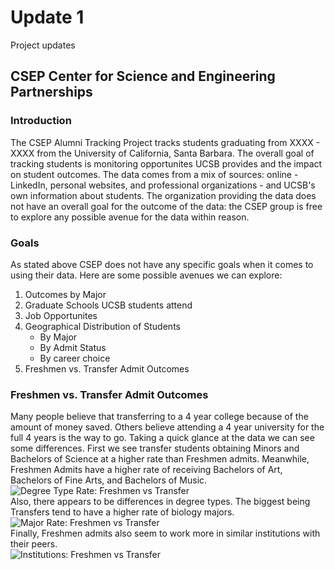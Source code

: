 # Update 1
Project updates
## CSEP Center for Science and Engineering Partnerships  
### Introduction  
The CSEP Alumni Tracking Project tracks students graduating from  XXXX - XXXX from the University of California, Santa Barbara. The overall goal of tracking students is monitoring opportunites UCSB provides and the impact on student outcomes. The data comes from a mix of sources: online - LinkedIn, personal websites, and professional organizations - and UCSB's own information about students. The organization providing the data does not have an overall goal for the outcome of the data: the CSEP group is free to explore any possible avenue for the data within reason.  
### Goals
As stated above CSEP does not have any specific goals when it comes to using their data. Here are some possible avenues we can explore:  
1. Outcomes by Major  
2. Graduate Schools UCSB students attend
3. Job Opportunites
4. Geographical Distribution of Students
    * By Major
    * By Admit Status
    * By career choice
5. Freshmen vs. Transfer Admit Outcomes  
### Freshmen vs. Transfer Admit Outcomes  
Many people believe that transferring to a 4 year college because of the amount of money saved. Others believe attending a 4 year university for the full 4 years is the way to go. Taking a quick glance at the data we can see some differences. First we see transfer students obtaining Minors and Bachelors of Science at a higher rate than Freshmen admits. Meanwhile, Freshmen Admits have a higher rate of receiving Bachelors of Art, Bachelors of Fine Arts, and Bachelors of Music.  
![Degree Type Rate: Freshmen vs Transfer](https://github.com/ohmannyy/ucsb-ds-capstone-2021.github.io/blob/main/ucsb_ds_capstone_projects_2021/projects/csep/transfer_v_freshman_degree_type.png)  
Also, there appears to be differences in degree types. The biggest being Transfers tend to have a higher rate of biology majors.  
![Major  Rate: Freshmen vs Transfer](https://github.com/ohmannyy/ucsb-ds-capstone-2021.github.io/blob/main/ucsb_ds_capstone_projects_2021/projects/csep/trasnfer_v_freshman_field.png)  
Finally, Freshmen admits also seem to work more in similar institutions with their peers.  
![Institutions: Freshmen vs Transfer](https://github.com/ohmannyy/ucsb-ds-capstone-2021.github.io/blob/main/ucsb_ds_capstone_projects_2021/projects/csep/transfer_v_freshman_institutions.png)  
